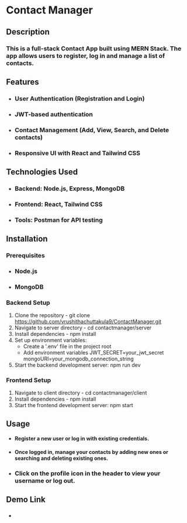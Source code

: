# Contact Manager

## Description

### This is a full-stack Contact App built using MERN Stack. The app allows users to register, log in and manage a list of contacts.

## Features

- ### User Authentication (Registration and Login)

- ### JWT-based authentication

- ### Contact Management (Add, View, Search, and Delete contacts)

- ### Responsive UI with React and Tailwind CSS

## Technologies Used

- ### Backend: Node.js, Express, MongoDB

- ### Frontend: React, Tailwind CSS

- ### Tools: Postman for API testing

## Installation

### Prerequisites

- ### Node.js
- ### MongoDB

### Backend Setup

1. Clone the repository - 
    git clone https://github.com/vrushithachuttakula9/ContactManager.git
2. Navigate to server directory - cd contactmanager/server
3. Install dependencies - npm install
4. Set up environment variables:
    - Create a '.env' file in the project root
    - Add environment variables
        JWT_SECRET=your_jwt_secret
        mongoURI=your_mongodb_connection_string
5. Start the backend development server: npm run dev

### Frontend Setup

1. Navigate to client directory - cd contactmanager/client
2. Install dependencies - npm install
3. Start the frontend development server: npm start


## Usage

- #### Register a new user or log in with existing credentials.

- #### Once logged in, manage your contacts by adding new ones or searching and deleting existing ones.

- ### Click on the profile icon in the header to view your username or log out.

## Demo Link

- ###